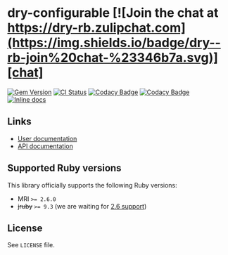 <!--- this file is synced from dry-rb/template-gem project -->
[gem]: https://rubygems.org/gems/dry-configurable
[actions]: https://github.com/dry-rb/dry-configurable/actions
[codacy]: https://www.codacy.com/gh/dry-rb/dry-configurable
[chat]: https://dry-rb.zulipchat.com
[inchpages]: http://inch-ci.org/github/dry-rb/dry-configurable

# dry-configurable [![Join the chat at https://dry-rb.zulipchat.com](https://img.shields.io/badge/dry--rb-join%20chat-%23346b7a.svg)][chat]

[![Gem Version](https://badge.fury.io/rb/dry-configurable.svg)][gem]
[![CI Status](https://github.com/dry-rb/dry-configurable/workflows/CI/badge.svg)][actions]
[![Codacy Badge](https://api.codacy.com/project/badge/Grade/0276a97990e04eb0ac722b3e7f3620b5)][codacy]
[![Codacy Badge](https://api.codacy.com/project/badge/Coverage/0276a97990e04eb0ac722b3e7f3620b5)][codacy]
[![Inline docs](http://inch-ci.org/github/dry-rb/dry-configurable.svg?branch=master)][inchpages]

## Links

* [User documentation](https://dry-rb.org/gems/dry-configurable)
* [API documentation](http://rubydoc.info/gems/dry-configurable)

## Supported Ruby versions

This library officially supports the following Ruby versions:

* MRI `>= 2.6.0`
* ~~jruby~~ `>= 9.3` (we are waiting for [2.6 support](https://github.com/jruby/jruby/issues/6161))

## License

See `LICENSE` file.
